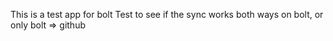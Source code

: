 This is a test app for bolt
Test to see if the sync works both ways on bolt, or only bolt => github
